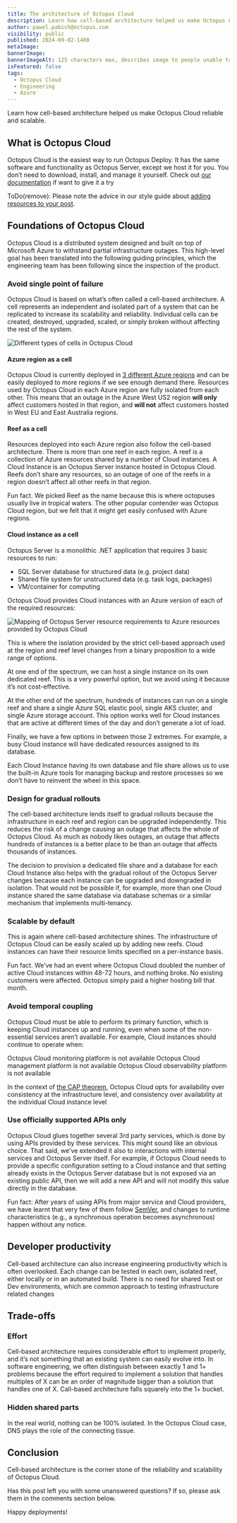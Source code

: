 ```yaml
---
title: The architecture of Octopus Cloud
description: Learn how cell-based architecture helped us make Octopus Cloud reliable and scalable.
author: pawel.pabich@octopus.com
visibility: public
published: 2024-09-02-1400
metaImage: 
bannerImage: 
bannerImageAlt: 125 characters max, describes image to people unable to see it.
isFeatured: false
tags: 
  - Octopus Cloud
  - Engineering
  - Azure
---
```



Learn how cell-based architecture helped us make Octopus Cloud reliable and scalable.

## What is Octopus Cloud

Octopus Cloud is the easiest way to run Octopus Deploy. It has the same software and functionality as Octopus Server, except we host it for you. You don’t need to download, install, and manage it yourself. Check out [our documentation](https://octopus.com/docs/octopus-cloud) if want to give it a try

ToDo(remove): Please note the advice in our style guide about [adding resources to your post](https://www.octopus.design/932c0f1a9/p/901d2a-blog-content-basics/t/01404d).


## Foundations of Octopus Cloud

Octopus Cloud is a distributed system designed and built on top of Microsoft Azure to withstand partial infrastructure outages. This high-level goal has been translated into the following guiding principles, which the engineering team has been following since the inspection of the product.

### Avoid single point of failure

Octopus Cloud is based on what’s often called a cell-based architecture. A cell represents an independent and isolated part of a system that can be replicated to increase its scalability and reliability. Individual cells can be created, destroyed, upgraded, scaled, or simply broken without affecting the rest of the system.

![Different types of cells in Octopus Cloud](cells.png)

#### Azure region as a cell

Octopus Cloud is currently deployed in [3 different Azure regions](https://octopus.com/docs/octopus-cloud#octopus-cloud-hosting-locations) and can be easily deployed to more regions if we see enough demand there. Resources used by Octopus Cloud in each Azure region are fully isolated from each other. This means that an outage in the Azure West US2 region **will only** affect customers hosted in that region, and **will not** affect customers hosted in West EU and East Australia regions.

#### Reef as a cell

Resources deployed into each Azure region also follow the cell-based architecture. There is more than one reef in each region. A reef is a collection of Azure resources shared by a number of Cloud instances. A Cloud Instance is an Octopus Server instance hosted in Octopus Cloud. Reefs don’t share any resources, so an outage of one of the reefs in a region doesn’t affect all other reefs in that region.  

Fun fact. We picked Reef as the name because this is where octopuses usually live in tropical waters. The other popular contender was Octopus Cloud region, but we felt that it might get easily confused with Azure regions.

#### Cloud instance as a cell

Octopus Server is a monolithic .NET application that requires 3 basic resources to run:
* SQL Server database for structured data (e.g. project data)
* Shared file system for unstructured data (e.g. task logs, packages)
* VM/container for computing

Octopus Cloud provides Cloud instances with an Azure version of each of the required resources:

![Mapping of Octopus Server resource requirements to Azure resources provided by Octopus Cloud](resources.png)

This is where the isolation provided by the strict cell-based approach used at the region and reef level changes from a binary proposition to a wide range of options. 

At one end of the spectrum, we can host a single instance on its own dedicated reef. This is a very powerful option, but we avoid using it because it’s not cost-effective.

At the other end of the spectrum, hundreds of instances can run on a single reef and share a single Azure SQL elastic pool, single AKS cluster, and single Azure storage account. This option works well for Cloud instances that are active at different times of the day and don’t generate a lot of load.

Finally, we have a few options in between those 2 extremes. For example, a busy Cloud instance will have dedicated resources assigned to its database.
 
Each Cloud Instance having its own database and file share allows us to use the built-in Azure tools for managing backup and restore processes so we don’t have to reinvent the wheel in this space.

### Design for gradual rollouts

The cell-based architecture lends itself to gradual rollouts because the infrastructure in each reef and region can be upgraded independently. This reduces the risk of a change causing an outage that affects the whole of Octopus Cloud. As much as nobody likes outages, an outage that affects hundreds of instances is a better place to be than an outage that affects thousands of instances. 

The decision to provision a dedicated file share and a database for each Cloud Instance also helps with the gradual rollout of the Octopus Server changes because each instance can be upgraded and downgraded in isolation. That would not be possible if, for example, more than one Cloud instance shared the same database via database schemas or a similar mechanism that implements multi-tenancy.


### Scalable by default

This is again where cell-based architecture shines. The infrastructure of Octopus Cloud can be easily scaled up by adding new reefs.  Cloud instances can have their resource limits specified on a per-instance basis.

Fun fact. We’ve had an event where Octopus Cloud doubled the number of active Cloud instances within 48-72 hours, and nothing broke. No existing customers were affected. Octopus simply paid a higher hosting bill that month.


### Avoid temporal coupling

Octopus Cloud must be able to perform its primary function, which is keeping Cloud instances up and running, even when some of the non-essential services aren’t available. For example, Cloud instances should continue to operate when:

Octopus Cloud monitoring platform is not available
Octopus Cloud management platform is not available
Octopus Cloud observability platform is not available

In the context of [the CAP theorem](https://en.wikipedia.org/wiki/CAP_theorem),  Octopus Cloud opts for availability over consistency at the infrastructure level, and consistency over availability at the individual Cloud instance level

### Use officially supported APIs only

Octopus Cloud glues together several 3rd party services, which is done by using APIs provided by these services. This might sound like an obvious choice. That said, we’ve extended it also to interactions with internal services and Octopus Server itself.  For example, if Octopus Cloud needs to provide a specific configuration setting to a Cloud instance and that setting already exists in the Octopus Server database but is not exposed via an existing public API, then we will add a new API and will not modify this value directly in the database.

Fun fact: After years of using APIs from major service and Cloud providers, we have learnt that very few of them follow [SemVer](https://semver.org/), and changes to runtime characteristics (e.g., a synchronous operation becomes asynchronous) happen without any notice. 

## Developer productivity

Cell-based architecture can also increase engineering productivity which is often overlooked. Each change can be tested in each own, isolated reef, either locally or in an automated build. There is no need for shared Test or Dev environments, which are common approach to testing infrastructure related changes

## Trade-offs 

### Effort

Cell-based architecture requires considerable effort to implement properly, and it’s not something that an existing system can easily evolve into. In software engineering, we often distinguish between exactly 1 and 1+ problems because the effort required to implement a solution that handles multiples of X can be an order of magnitude bigger than a solution that handles one of X.  Call-based architecture falls squarely into the 1+ bucket. 

### Hidden shared parts

In the real world, nothing can be 100% isolated. In the Octopus Cloud case, DNS plays the role of the connecting tissue.


## Conclusion

Cell-based architecture is the corner stone of the reliability and scalability of Octopus Cloud. 

Has this post left you with some unanswered questions? If so, please ask them in the comments section below.

Happy deployments!

